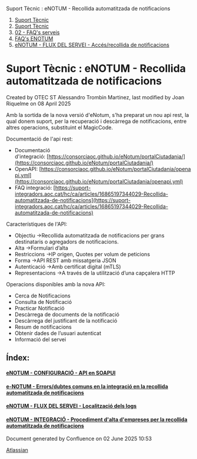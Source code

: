Suport Tècnic : eNOTUM - Recollida automatitzada de notificacions  

1.  [Suport Tècnic](index.html)
2.  [Suport Tècnic](13893782.html)
3.  [02 - FAQ's serveis](26313393.html)
4.  [FAQ's ENOTUM](28705561.html)
5.  [eNOTUM - FLUX DEL SERVEI - Accés/recollida de notificacions](28706661.html)

Suport Tècnic : eNOTUM - Recollida automatitzada de notificacions
=================================================================

Created by OTEC ST Alessandro Trombin Martinez, last modified by Joan Riquelme on 08 April 2025

Amb la sortida de la nova versió d'eNotum, s'ha preparat un nou api rest, la qual donem suport, per la recuperació i descàrrega de notificacions, entre altres operacions, substituint el MagicCode.

Documentació de l'api rest: 

*   Documentació d'integració: [https://consorciaoc.github.io/eNotum/portalCiutadania/](https://consorciaoc.github.io/eNotum/portalCiutadania/)
*   OpenAPI: [https://consorciaoc.github.io/eNotum/portalCiutadania/openapi.yml](https://consorciaoc.github.io/eNotum/portalCiutadania/openapi.yml)
*   FAQ integració: [https://suport-integradors.aoc.cat/hc/ca/articles/16865197344029-Recollida-automatitzada-de-notificacions](https://suport-integradors.aoc.cat/hc/ca/articles/16865197344029-Recollida-automatitzada-de-notificacions)

  

Característiques de l'API:

*   Objectiu →Recollida automatitzada de notificacions per grans destinataris o agregadors de notificacions.
*   Alta →Formulari d’alta
*   Restriccions →IP origen, Quotes per volum de peticions
*   Forma →API REST amb missatgeria JSON
*   Autenticació →Amb certificat digital (mTLS)
*   Representacions →A través de la utilització d’una capçalera HTTP

Operacions disponibles amb la nova API:

*   Cerca de Notificacions
*   Consulta de Notificació
*   Practicar Notificació
*   Descàrrega de documents de la notificació
*   Descàrrega del justificant de la notificació
*   Resum de notificacions
*   Obtenir dades de l’usuari autenticat
*   Informació del servei

  

Índex:
------

#### [eNOTUM - CONFIGURACIÓ - API en SOAPUI](100009195.html)

#### [e-NOTUM - Errors/dubtes comuns en la integració en la recollida automatitzada de notificacions](128647366.html)

#### [eNOTUM - FLUX DEL SERVEI - Localització dels logs](100009529.html)

#### [eNOTUM - INTEGRACIÓ - Procediment d'alta d'empreses per la recollida automatitzada de notificacions](24216292.html)

Document generated by Confluence on 02 June 2025 10:53

[Atlassian](http://www.atlassian.com/)